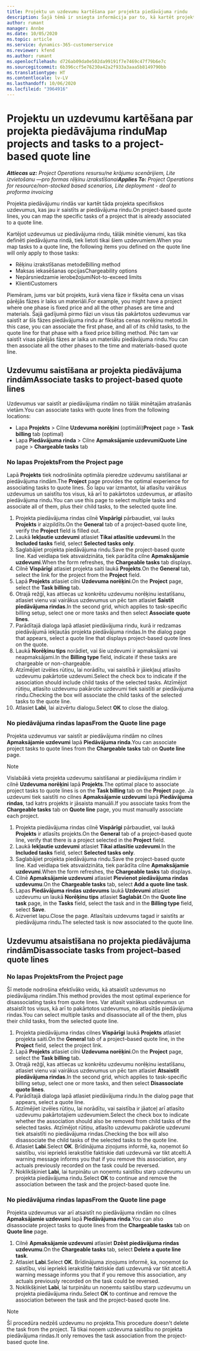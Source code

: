 ```yaml
---
title: Projektu un uzdevumu kartēšana par projekta piedāvājuma rindu
description: Šajā tēmā ir sniegta informācija par to, kā kartēt projektus un uzdevumus uz projekta uzdevuma rindu.
author: rumant
manager: Annbe
ms.date: 10/05/2020
ms.topic: article
ms.service: dynamics-365-customerservice
ms.reviewer: kfend
ms.author: rumant
ms.openlocfilehash: d726ab09da0e502da99191f7e7469c47f79b6e7c
ms.sourcegitcommit: 6b396ccf5e76230a42a2f933a3aaa5b8149790bb
ms.translationtype: HT
ms.contentlocale: lv-LV
ms.lasthandoff: 10/06/2020
ms.locfileid: "3964916"
---
```

# <a name="map-projects-and-tasks-to-a-project-based-quote-line"></a><span data-ttu-id="b1262-103">Projektu un uzdevumu kartēšana par projekta piedāvājuma rindu</span><span class="sxs-lookup"><span data-stu-id="b1262-103">Map projects and tasks to a project-based quote line</span></span>

<span data-ttu-id="b1262-104">_**Attiecas uz:** Project Operations resursu/ne krājumu scenārijiem, Lite izvietošanu —pro formas rēķinu izrakstīšanai_</span><span class="sxs-lookup"><span data-stu-id="b1262-104">_**Applies To:** Project Operations for resource/non-stocked based scenarios, Lite deployment - deal to proforma invoicing_</span></span>

<span data-ttu-id="b1262-105">Projekta piedāvājumu rindās var kartēt tāda projekta specifiskos uzdevumus, kas jau ir saistīts ar piedāvājuma rindu.</span><span class="sxs-lookup"><span data-stu-id="b1262-105">On project-based quote lines, you can map the specific tasks of a project that is already associated to a quote line.</span></span>

<span data-ttu-id="b1262-106">Kartējot uzdevumus uz piedāvājuma rindu, tālāk minētie vienumi, kas tika definēti piedāvājuma rindā, tiek lietoti tikai šiem uzdevumiem.</span><span class="sxs-lookup"><span data-stu-id="b1262-106">When you map tasks to a quote line, the following items you defined on the quote line will only apply to those tasks:</span></span>

- <span data-ttu-id="b1262-107">Rēķinu izrakstīšanas metode</span><span class="sxs-lookup"><span data-stu-id="b1262-107">Billing method</span></span>
- <span data-ttu-id="b1262-108">Maksas iekasēšanas opcijas</span><span class="sxs-lookup"><span data-stu-id="b1262-108">Chargeability options</span></span>
- <span data-ttu-id="b1262-109">Nepārsniedzamie ierobežojumi</span><span class="sxs-lookup"><span data-stu-id="b1262-109">Not-to-exceed limits</span></span>
- <span data-ttu-id="b1262-110">Klienti</span><span class="sxs-lookup"><span data-stu-id="b1262-110">Customers</span></span>

<span data-ttu-id="b1262-111">Piemēram, jums var būt projekts, kurā viena fāze ir fiksēta cena un visas pārējās fāzes ir laiks un materiāli.</span><span class="sxs-lookup"><span data-stu-id="b1262-111">For example, you might have a project where one phase is fixed price and all the other phases are time and materials.</span></span> <span data-ttu-id="b1262-112">Šajā gadījumā pirmo fāzi un visus tās pakārtotos uzdevumus var saistīt ar šīs fāzes piedāvājuma rindu ar fiksētas cenas norēķinu metodi.</span><span class="sxs-lookup"><span data-stu-id="b1262-112">In this case, you can associate the first phase, and all of its child tasks, to the quote line for that phase with a fixed price billing method.</span></span> <span data-ttu-id="b1262-113">Pēc tam var saistīt visas pārējās fāzes ar laika un materiālu piedāvājuma rindu.</span><span class="sxs-lookup"><span data-stu-id="b1262-113">You can then associate all the other phases to the time and materials-based quote line.</span></span>

## <a name="associate-tasks-to-project-based-quote-lines"></a><span data-ttu-id="b1262-114">Uzdevumu saistīšana ar projekta piedāvājuma rindām</span><span class="sxs-lookup"><span data-stu-id="b1262-114">Associate tasks to project-based quote lines</span></span>

<span data-ttu-id="b1262-115">Uzdevumus var saistīt ar piedāvājuma rindām no tālāk minētajām atrašanās vietām.</span><span class="sxs-lookup"><span data-stu-id="b1262-115">You can associate tasks with quote lines from the following locations:</span></span>

- <span data-ttu-id="b1262-116">Lapa **Projekts** > Cilne **Uzdevuma norēķini** (optimāli)</span><span class="sxs-lookup"><span data-stu-id="b1262-116">**Project** page > **Task billing** tab (optimal)</span></span>
- <span data-ttu-id="b1262-117">Lapa **Piedāvājuma rinda** > Cilne **Apmaksājamie uzdevumi**</span><span class="sxs-lookup"><span data-stu-id="b1262-117">**Quote Line** page > **Chargeable tasks** tab</span></span> 

### <a name="from-the-project-page"></a><span data-ttu-id="b1262-118">No lapas Projekts</span><span class="sxs-lookup"><span data-stu-id="b1262-118">From the Project page</span></span>

<span data-ttu-id="b1262-119">Lapā **Projekts** tiek nodrošināta optimāla pieredze uzdevumu saistīšanai ar piedāvājuma rindām.</span><span class="sxs-lookup"><span data-stu-id="b1262-119">The **Project** page provides the optimal experience for associating tasks to quote lines.</span></span> <span data-ttu-id="b1262-120">Šo lapu var izmantot, lai atlasītu vairākus uzdevumus un saistītu tos visus, kā arī to pakārtotos uzdevumus, ar atlasīto piedāvājuma rindu.</span><span class="sxs-lookup"><span data-stu-id="b1262-120">You can use this page to select multiple tasks and associate all of them, plus their child tasks, to the selected quote line.</span></span>

1. <span data-ttu-id="b1262-121">Projekta piedāvājuma rindas cilnē **Vispārīgi** pārbaudiet, vai lauks **Projekts** ir aizpildīts.</span><span class="sxs-lookup"><span data-stu-id="b1262-121">On the **General** tab of a project–based quote line, verify the **Project** field is filled out.</span></span>
2. <span data-ttu-id="b1262-122">Laukā **Iekļautie uzdevumi** atlasiet **Tikai atlasītie uzdevumi**.</span><span class="sxs-lookup"><span data-stu-id="b1262-122">In the **Included tasks** field, select **Selected tasks only**.</span></span>
3. <span data-ttu-id="b1262-123">Saglabājiet projekta piedāvājuma rindu.</span><span class="sxs-lookup"><span data-stu-id="b1262-123">Save the project-based quote line.</span></span> <span data-ttu-id="b1262-124">Kad veidlapa tiek atsvaidzināta, tiek parādīta cilne **Apmaksājamie uzdevumi**.</span><span class="sxs-lookup"><span data-stu-id="b1262-124">When the form refreshes, the **Chargeable tasks** tab displays.</span></span>
4. <span data-ttu-id="b1262-125">Cilnē **Vispārīgi** atlasiet projekta saiti laukā **Projekts**.</span><span class="sxs-lookup"><span data-stu-id="b1262-125">On the **General** tab, select the link for the project from the **Project** field.</span></span>
5. <span data-ttu-id="b1262-126">Lapā **Projekts** atlasiet cilni **Uzdevuma norēķini**.</span><span class="sxs-lookup"><span data-stu-id="b1262-126">On the **Project** page, select the **Task billing** tab.</span></span>
6. <span data-ttu-id="b1262-127">Otrajā režģī, kas attiecas uz konkrētu uzdevumu norēķinu iestatīšanu, atlasiet vienu vai vairākus uzdevumus un pēc tam atlasiet **Saistīt piedāvājuma rindas**.</span><span class="sxs-lookup"><span data-stu-id="b1262-127">In the second grid, which applies to task-specific billing setup, select one or more tasks and then select **Associate quote lines**.</span></span>
7. <span data-ttu-id="b1262-128">Parādītajā dialoga lapā atlasiet piedāvājuma rindu, kurā ir redzamas piedāvājumā iekļautās projekta piedāvājuma rindas.</span><span class="sxs-lookup"><span data-stu-id="b1262-128">In the dialog page that appears, select a quote line that displays project-based quote lines on the quote.</span></span>
8. <span data-ttu-id="b1262-129">Laukā **Norēķinu tips** norādiet, vai šie uzdevumi ir apmaksājami vai neapmaksājami.</span><span class="sxs-lookup"><span data-stu-id="b1262-129">In the **Billing type** field, indicate if these tasks are chargeable or non-chargeable.</span></span>
9. <span data-ttu-id="b1262-130">Atzīmējiet izvēles rūtiņu, lai norādītu, vai saistībā ir jāiekļauj atlasīto uzdevumu pakārtotie uzdevumi.</span><span class="sxs-lookup"><span data-stu-id="b1262-130">Select the check box to indicate if the association should include child tasks of the selected tasks.</span></span> <span data-ttu-id="b1262-131">Atzīmējot rūtiņu, atlasīto uzdevumu pakārotie uzdevumi tiek saistīti ar piedāvājuma rindu.</span><span class="sxs-lookup"><span data-stu-id="b1262-131">Checking the box will associate the child tasks of the selected tasks to the quote line.</span></span>
10. <span data-ttu-id="b1262-132">Atlasiet **Labi**, lai aizvērtu dialogu.</span><span class="sxs-lookup"><span data-stu-id="b1262-132">Select **OK** to close the dialog.</span></span>

### <a name="from-the-quote-line-page"></a><span data-ttu-id="b1262-133">No piedāvājuma rindas lapas</span><span class="sxs-lookup"><span data-stu-id="b1262-133">From the Quote line page</span></span>

<span data-ttu-id="b1262-134">Projekta uzdevumus var saistīt ar piedāvājuma rindām no cilnes **Apmaksājamie uzdevumi** lapā **Piedāvājuma rinda**.</span><span class="sxs-lookup"><span data-stu-id="b1262-134">You can associate project tasks to quote lines from the **Chargeable tasks** tab on **Quote line** page.</span></span>

>[!NOTE]
><span data-ttu-id="b1262-135">Vislabākā vieta projekta uzdevumu saistīšanai ar piedāvājuma rindām ir cilnē **Uzdevuma norēķini** lapā **Projekts**.</span><span class="sxs-lookup"><span data-stu-id="b1262-135">The optimal place to associate project tasks to quote lines is on the **Task billing** tab on the **Project** page.</span></span> <span data-ttu-id="b1262-136">Ja uzdevumi tiek saistīti no cilnes **Apmaksājamie uzdevumi** lapā **Piedāvājuma rindas**, tad katrs projekts ir jāsaista manuāli.</span><span class="sxs-lookup"><span data-stu-id="b1262-136">If you associate tasks from the **Chargeable tasks** tab on **Quote line** page, you must manually associate each project.</span></span>

1. <span data-ttu-id="b1262-137">Projekta piedāvājuma rindas cilnē **Vispārīgi** pārbaudiet, vai laukā **Projekts** ir atlasīts projekts.</span><span class="sxs-lookup"><span data-stu-id="b1262-137">On the **General** tab of a project–based quote line, verify that there is a project selected in the **Project** field.</span></span>
2. <span data-ttu-id="b1262-138">Laukā **Iekļautie uzdevumi** atlasiet **Tikai atlasītie uzdevumi**.</span><span class="sxs-lookup"><span data-stu-id="b1262-138">In the **Included tasks** field, select **Selected tasks only**.</span></span>
3. <span data-ttu-id="b1262-139">Saglabājiet projekta piedāvājuma rindu.</span><span class="sxs-lookup"><span data-stu-id="b1262-139">Save the project-based quote line.</span></span> <span data-ttu-id="b1262-140">Kad veidlapa tiek atsvaidzināta, tiek parādīta cilne **Apmaksājamie uzdevumi**.</span><span class="sxs-lookup"><span data-stu-id="b1262-140">When the form refreshes, the **Chargeable tasks** tab displays.</span></span>
4. <span data-ttu-id="b1262-141">Cilnē **Apmaksājamie uzdevumi** atlasiet **Pievienot piedāvājuma rindas uzdevumu**.</span><span class="sxs-lookup"><span data-stu-id="b1262-141">On the **Chargeable tasks** tab, select **Add a quote line task**.</span></span>
5. <span data-ttu-id="b1262-142">Lapas **Piedāvājuma rindas uzdevums** laukā **Uzdevumi** atlasiet uzdevumu un laukā **Norēķinu tips** atlasiet **Saglabāt**.</span><span class="sxs-lookup"><span data-stu-id="b1262-142">On the **Quote line task** page, in the **Tasks** field, select the task and in the **Billing type** field, select **Save**.</span></span> 
6. <span data-ttu-id="b1262-143">Aizveriet lapu.</span><span class="sxs-lookup"><span data-stu-id="b1262-143">Close the page.</span></span> <span data-ttu-id="b1262-144">Atlasītais uzdevums tagad ir saistīts ar piedāvājuma rindu.</span><span class="sxs-lookup"><span data-stu-id="b1262-144">The selected task is now associated to the quote line.</span></span>

## <a name="disassociate-tasks-from-projectbased-quote-lines"></a><span data-ttu-id="b1262-145">Uzdevumu atsaistīšana no projekta piedāvājuma rindām</span><span class="sxs-lookup"><span data-stu-id="b1262-145">Disassociate tasks from project–based quote lines</span></span>

### <a name="from-the-project-page"></a><span data-ttu-id="b1262-146">No lapas Projekts</span><span class="sxs-lookup"><span data-stu-id="b1262-146">From the Project page</span></span>

<span data-ttu-id="b1262-147">Šī metode nodrošina efektīvāko veidu, kā atsaistīt uzdevumus no piedāvājuma rindām.</span><span class="sxs-lookup"><span data-stu-id="b1262-147">This method provides the most optimal experience for disassociating tasks from quote lines.</span></span> <span data-ttu-id="b1262-148">Var atlasīt vairākus uzdevumus un atsaistīt tos visus, kā arī to pakārtotos uzdevumus, no atlasītās piedāvājuma rindas.</span><span class="sxs-lookup"><span data-stu-id="b1262-148">You can select multiple tasks and disassociate all of the them, plus their child tasks, from the selected quote line.</span></span>

1. <span data-ttu-id="b1262-149">Projekta piedāvājuma rindas cilnes **Vispārīgi** laukā **Projekts** atlasiet projekta saiti.</span><span class="sxs-lookup"><span data-stu-id="b1262-149">On the **General** tab of a project–based quote line, in the **Project** field, select the project link.</span></span>
2. <span data-ttu-id="b1262-150">Lapā **Projekts** atlasiet cilni **Uzdevuma norēķini**.</span><span class="sxs-lookup"><span data-stu-id="b1262-150">On the **Project** page, select the **Task billing** tab.</span></span>
3. <span data-ttu-id="b1262-151">Otrajā režģī, kas attiecas uz konkrētu uzdevumu norēķinu iestatīšanu, atlasiet vienu vai vairākus uzdevumus un pēc tam atlasiet **Atsaistīt piedāvājuma rindas**.</span><span class="sxs-lookup"><span data-stu-id="b1262-151">In the second grid, which applies to task-specific billing setup, select one or more tasks, and then select **Disassociate quote lines**.</span></span>
4. <span data-ttu-id="b1262-152">Parādītajā dialoga lapā atlasiet piedāvājuma rindu.</span><span class="sxs-lookup"><span data-stu-id="b1262-152">In the dialog page that appears, select a quote line.</span></span>
5. <span data-ttu-id="b1262-153">Atzīmējiet izvēles rūtiņu, lai norādītu, vai saistība ir jāatceļ arī atlasīto uzdevumu pakārtotajiem uzdevumiem.</span><span class="sxs-lookup"><span data-stu-id="b1262-153">Select the check box to indicate whether the association should also be removed from child tasks of the selected tasks.</span></span> <span data-ttu-id="b1262-154">Atzīmējot rūtiņu, atlasīto uzdevumu pakārotie uzdevumi tiek atsaistīti no piedāvājuma rindas.</span><span class="sxs-lookup"><span data-stu-id="b1262-154">Checking the box will also disassociate the child tasks of the selected tasks to the quote line.</span></span>
6. <span data-ttu-id="b1262-155">Atlasiet **Labi**.</span><span class="sxs-lookup"><span data-stu-id="b1262-155">Select **OK**.</span></span> <span data-ttu-id="b1262-156">Brīdinājuma ziņojums informē, ka, noņemot šo saistību, visi iepriekš ierakstītie faktiskie dati uzdevumā var tikt atcelti.</span><span class="sxs-lookup"><span data-stu-id="b1262-156">A warning message informs you that if you remove this association, any actuals previously recorded on the task could be reversed.</span></span> 
7. <span data-ttu-id="b1262-157">Noklikšķiniet **Labi**, lai turpinātu un noņemtu saistību starp uzdevumu un projekta piedāvājuma rindu.</span><span class="sxs-lookup"><span data-stu-id="b1262-157">Select **OK** to continue and remove the association between the task and the project-based quote line.</span></span>

### <a name="from-the-quote-line-page"></a><span data-ttu-id="b1262-158">No piedāvājuma rindas lapas</span><span class="sxs-lookup"><span data-stu-id="b1262-158">From the Quote line page</span></span>

<span data-ttu-id="b1262-159">Projekta uzdevumus var arī atsaistīt no piedāvājuma rindām no cilnes **Apmaksājamie uzdevumi** lapā **Piedāvājuma rinda**.</span><span class="sxs-lookup"><span data-stu-id="b1262-159">You can also disassociate project tasks to quote lines from the **Chargeable tasks** tab on **Quote line** page.</span></span>

1. <span data-ttu-id="b1262-160">Cilnē **Apmaksājamie uzdevumi** atlasiet **Dzēst piedāvājuma rindas uzdevumu**.</span><span class="sxs-lookup"><span data-stu-id="b1262-160">On the **Chargeable tasks** tab, select **Delete a quote line task**.</span></span>
2. <span data-ttu-id="b1262-161">Atlasiet **Labi**.</span><span class="sxs-lookup"><span data-stu-id="b1262-161">Select **OK**.</span></span> <span data-ttu-id="b1262-162">Brīdinājuma ziņojums informē, ka, noņemot šo saistību, visi iepriekš ierakstītie faktiskie dati uzdevumā var tikt atcelti.</span><span class="sxs-lookup"><span data-stu-id="b1262-162">A warning message informs you that if you remove this association, any actuals previously recorded on the task could be reversed.</span></span> 
3. <span data-ttu-id="b1262-163">Noklikšķiniet **Labi**, lai turpinātu un noņemtu saistību starp uzdevumu un projekta piedāvājuma rindu.</span><span class="sxs-lookup"><span data-stu-id="b1262-163">Select **OK** to continue and remove the association between the task and the project-based quote line.</span></span>

>[!NOTE]
> <span data-ttu-id="b1262-164">Šī procedūra nedzēš uzdevumu no projekta.</span><span class="sxs-lookup"><span data-stu-id="b1262-164">This procedure doesn't delete the task from the project.</span></span> <span data-ttu-id="b1262-165">Tā tikai noņem uzdevuma saistību no projekta piedāvājuma rindas.</span><span class="sxs-lookup"><span data-stu-id="b1262-165">It only removes the task association from the project-based quote line.</span></span>
